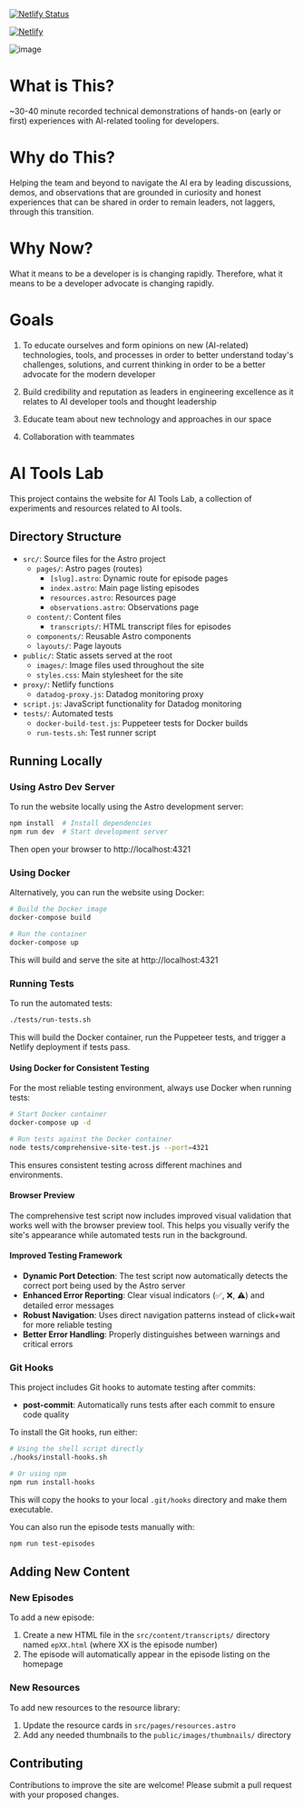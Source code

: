 [![Netlify Status](https://api.netlify.com/api/v1/badges/94b1b695-e156-4836-9f22-aa64256e4d05/deploy-status)](https://app.netlify.com/sites/ai-tools-lab-tst/deploys)

[![Netlify](https://ai-tools-lab-tst.netlify.app/)](https://ai-tools-lab-tst.netlify.app/)

![image](https://github.com/user-attachments/assets/9e985980-4722-48d7-9cca-9caf4d3948d3)

# What is This? 

~30-40 minute recorded technical demonstrations of hands-on (early or first) experiences with AI-related tooling for developers.

# Why do This?

Helping the team and beyond to navigate the AI era by leading discussions, demos, and observations that are grounded in curiosity and honest experiences that can be shared in order to remain leaders, not laggers, through this transition.

# Why Now?

What it means to be a developer is is changing rapidly. Therefore, what it means to be a developer advocate is changing rapidly.

# Goals

1. To educate ourselves and form opinions on new (AI-related) technologies, tools, and processes in order to better understand today's challenges, solutions, and current thinking in order to be a better advocate for the modern developer

2. Build credibility and reputation as leaders in engineering excellence as it relates to AI developer tools and thought leadership

3. Educate team about new technology and approaches in our space

4. Collaboration with teammates

# AI Tools Lab

This project contains the website for AI Tools Lab, a collection of experiments and resources related to AI tools.

## Directory Structure

- `src/`: Source files for the Astro project
  - `pages/`: Astro pages (routes)
    - `[slug].astro`: Dynamic route for episode pages
    - `index.astro`: Main page listing episodes
    - `resources.astro`: Resources page
    - `observations.astro`: Observations page
  - `content/`: Content files
    - `transcripts/`: HTML transcript files for episodes
  - `components/`: Reusable Astro components
  - `layouts/`: Page layouts
- `public/`: Static assets served at the root
  - `images/`: Image files used throughout the site
  - `styles.css`: Main stylesheet for the site
- `proxy/`: Netlify functions
  - `datadog-proxy.js`: Datadog monitoring proxy
- `script.js`: JavaScript functionality for Datadog monitoring
- `tests/`: Automated tests
  - `docker-build-test.js`: Puppeteer tests for Docker builds
  - `run-tests.sh`: Test runner script

## Running Locally

### Using Astro Dev Server

To run the website locally using the Astro development server:

```bash
npm install  # Install dependencies
npm run dev  # Start development server
```

Then open your browser to http://localhost:4321

### Using Docker

Alternatively, you can run the website using Docker:

```bash
# Build the Docker image
docker-compose build

# Run the container
docker-compose up
```

This will build and serve the site at http://localhost:4321

### Running Tests

To run the automated tests:

```bash
./tests/run-tests.sh
```

This will build the Docker container, run the Puppeteer tests, and trigger a Netlify deployment if tests pass.

#### Using Docker for Consistent Testing

For the most reliable testing environment, always use Docker when running tests:

```bash
# Start Docker container
docker-compose up -d

# Run tests against the Docker container
node tests/comprehensive-site-test.js --port=4321
```

This ensures consistent testing across different machines and environments.

#### Browser Preview

The comprehensive test script now includes improved visual validation that works well with the browser preview tool. This helps you visually verify the site's appearance while automated tests run in the background.

#### Improved Testing Framework

* **Dynamic Port Detection**: The test script now automatically detects the correct port being used by the Astro server
* **Enhanced Error Reporting**: Clear visual indicators (✅, ❌, ⚠️) and detailed error messages
* **Robust Navigation**: Uses direct navigation patterns instead of click+wait for more reliable testing
* **Better Error Handling**: Properly distinguishes between warnings and critical errors

### Git Hooks

This project includes Git hooks to automate testing after commits:

- **post-commit**: Automatically runs tests after each commit to ensure code quality

To install the Git hooks, run either:

```bash
# Using the shell script directly
./hooks/install-hooks.sh

# Or using npm
npm run install-hooks
```

This will copy the hooks to your local `.git/hooks` directory and make them executable.

You can also run the episode tests manually with:

```bash
npm run test-episodes
```

## Adding New Content

### New Episodes

To add a new episode:
1. Create a new HTML file in the `src/content/transcripts/` directory named `epXX.html` (where XX is the episode number)
2. The episode will automatically appear in the episode listing on the homepage

### New Resources

To add new resources to the resource library:
1. Update the resource cards in `src/pages/resources.astro`
2. Add any needed thumbnails to the `public/images/thumbnails/` directory

## Contributing

Contributions to improve the site are welcome! Please submit a pull request with your proposed changes.
